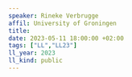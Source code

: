 ```yaml
---
speaker: Rineke Verbrugge
affil: University of Groningen
title: 
date: 2023-05-11 18:00:00 +02:00
tags: ["LL","LL23"]
ll_year: 2023
ll_kind: public
---
```

